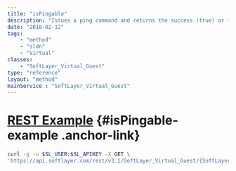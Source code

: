 ```yaml
---
title: "isPingable"
description: "Issues a ping command and returns the success (true) or failure (false) of the ping command. "
date: "2018-02-12"
tags:
    - "method"
    - "sldn"
    - "Virtual"
classes:
    - "SoftLayer_Virtual_Guest"
type: "reference"
layout: "method"
mainService : "SoftLayer_Virtual_Guest"
---
```


# [REST Example](#isPingable-example) <a href="/article/rest/"><i class="fas fa-question"></i></a> {#isPingable-example .anchor-link} 
```bash
curl -g -u $SL_USER:$SL_APIKEY -X GET \
'https://api.softlayer.com/rest/v3.1/SoftLayer_Virtual_Guest/{SoftLayer_Virtual_GuestID}/isPingable'
```
